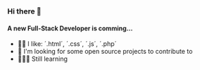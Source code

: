 ### Hi there 👋

#### A new Full-Stack Developer is comming...

- 👍🏽 I like: ´.html´, ´.css´, ´.js´, ´.php´
- 🔎 I'm looking for some open source projects to contribute to
- 👨🏽‍💻 Still learning
